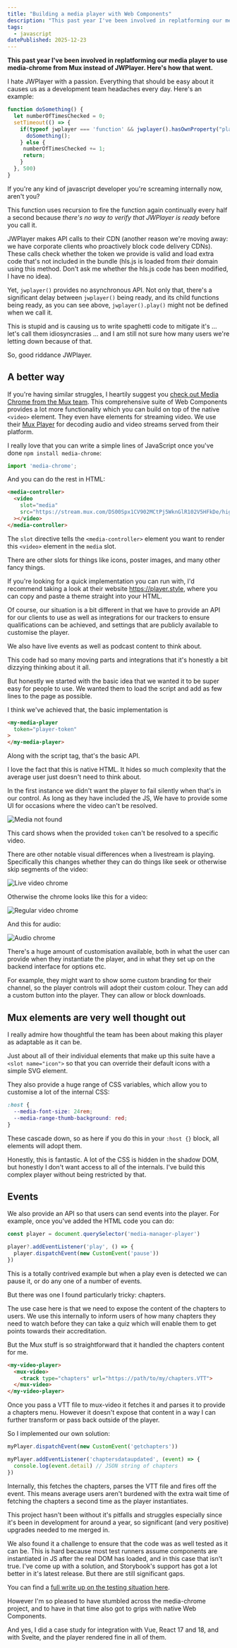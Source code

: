 ```yaml
---
title: "Building a media player with Web Components"
description: "This past year I've been involved in replatforming our media player to use media-chrome from Mux instead of JWPlayer. Here's how that went."
tags: 
  - javascript
datePublished: 2025-12-23
---
```

**This past year I've been involved in replatforming our media player to use media-chrome from Mux instead of JWPlayer. Here's how that went.**

I hate JWPlayer with a passion. Everything that should be easy about it causes us as a development team headaches every day. Here's an example:

```javascript
function doSomething() {
  let numberOfTimesChecked = 0;
  setTimeout(() => {
    if(typeof jwplayer === 'function' && jwplayer().hasOwnProperty("play")) {
      doSomething();
    } else {
     numberOfTimesChecked += 1; 
     return;
    }
  }, 500)
}
```
If you're any kind of javascript developer you're screaming internally now, aren't you?

This function uses recursion to fire the function again continually every half a second because _there's no way to verify that JWPlayer is ready_ before you call it.

JWPlayer makes API calls to their CDN (another reason we're moving away: we have corporate clients who proactively block code delivery CDNs). These calls check whether the token we provide is valid and load extra code that's not included in the bundle (hls.js is loaded from _their_ domain using this method. Don't ask me whether the hls.js code has been modified, I have no idea).

Yet, `jwplayer()` provides no asynchronous API. Not only that, there's a significant delay between `jwplayer()` being ready, and its child functions being ready, as you can see above, `jwplayer().play()` might not be defined when we call it.

This is stupid and is causing us to write spaghetti code to mitigate it's ... let's call them idiosyncrasies ... and I am still not sure how many users we're letting down because of that.

So, good riddance JWPlayer.

## A better way

If you're having similar struggles, I heartily suggest you [check out Media Chrome from the Mux team](https://www.media-chrome.org/). This comprehensive suite of Web Components provides a lot more functionality which you can build on top of the native `<video>` element. They even have elements for streaming video. We use their [Mux Player](https://www.mux.com/player) for decoding audio and video streams served from their platform.

I really love that you can write a simple lines of JavaScript once you've done `npm install media-chrome`:

```javascript
import 'media-chrome';
```
And you can do the rest in HTML:

```html
<media-controller>
  <video
    slot="media"
    src="https://stream.mux.com/DS00Spx1CV902MCtPj5WknGlR102V5HFkDe/high.mp4"
  ></video>
</media-controller>
```
The `slot` directive tells the `<media-controller>` element you want to render this `<video>` element in the `media` slot.

There are other slots for things like icons, poster images, and many other fancy things.

If you're looking for a quick implementation you can run with, I'd recommend taking a look at their website https://player.style, where you can copy and paste a theme straight into your HTML.

Of course, our situation is a bit different in that we have to provide an API for our clients to use as well as integrations for our trackers to ensure qualifications can be achieved, and settings that are publicly available to customise the player.

We also have live events as well as podcast content to think about.

This code had so many moving parts and integrations that it's honestly a bit dizzying thinking about it all.

But honestly we started with the basic idea that we wanted it to be super easy for people to use. We wanted them to load the script and add as few lines to the page as possible.

I think we've achieved that, the basic implementation is

```html
<my-media-player
  token="player-token"
>
</my-media-player>
```

Along with the script tag, that's the basic API.

I love the fact that this is native HTML. It hides so much complexity that the average user just doesn't need to think about.

In the first instance we didn't want the player to fail silently when that's in our control. As long as they have included the JS, We have to provide some UI for occasions where the video can't be resolved.

![Media not found](/images/media-not-found.png)

This card shows when the provided `token` can't be resolved to a specific video.

There are other notable visual differences when a livestream is playing. Specifically this changes whether they can do things like seek or otherwise skip segments of the video:

![Live video chrome](/images/live-chrome.png)

Otherwise the chrome looks like this for a video:

![Regular video chrome](/images/regular-chrome.png)

And this for audio:

![Audio chrome](/images/audio-chrome.png)

There's a huge amount of customisation available, both in what the user can provide when they instantiate the player, and in what they set up on the backend interface for options etc. 

For example, they might want to show some custom branding for their channel, so the player controls will adopt their custom colour. They can add a custom button into the player. They can allow or block downloads.

## Mux elements are very well thought out

I really admire how thoughtful the team has been about making this player as adaptable as it can be.

Just about all of their individual elements that make up this suite have a `<slot name="icon">` so that you can override their default icons with a simple SVG element.

They also provide a huge range of CSS variables, which allow you to customise a lot of the internal CSS:

```css
:host {
  --media-font-size: 24rem;
  --media-range-thumb-background: red;
}
```
These cascade down, so as here if you do this in your `:host {}` block, all elements will adopt them.

Honestly, this is fantastic. A lot of the CSS is hidden in the shadow DOM, but honestly I don't want access to all of the internals. I've build this complex player without being restricted by that.


## Events

We also provide an API so that users can send events into the player. For example, once you've added the HTML code you can do:

```javascript
const player = document.querySelector('media-manager-player')

player?.addEventListener('play', () => {
  player.dispatchEvent(new CustomEvent('pause'))
})
```

This is a totally contrived example but when a play even is detected we can pause it, or do any one of a number of events.

But there was one I found particularly tricky: chapters.

The use case here is that we need to expose the content of the chapters to users. We use this internally to inform users of how many chapters they need to watch before they can take a quiz which will enable them to get points towards their accreditation.

But the Mux stuff is so straightforward that it handled the chapters content for me.

```html
<my-video-player>
  <mux-video>
    <track type="chapters" url="https://path/to/my/chapters.VTT">
  </mux-video>
</my-video-player>
```

Once you pass a VTT file to mux-video it fetches it and parses it to provide a chapters menu. However it doesn't expose that content in a way I can further transform or pass back outside of the player.

So I implemented our own solution:

```javascript
myPlayer.dispatchEvent(new CustomEvent('getchapters'))

myPlayer.addEventListener('chaptersdataupdated', (event) => {
  console.log(event.detail) // JSON string of chapters
})
```

Internally, this fetches the chapters, parses the VTT file and fires off the event. This means average users aren't burdened with the extra wait time of fetching the chapters a second time as the player instantiates.

This project hasn't been without it's pitfalls and struggles especially since it's been in development for around a year, so significant (and very positive) upgrades needed to me merged in.

We also found it a challenge to ensure that the code was as well tested as it can be. This is hard because most test runners assume components are instantiated in JS after the real DOM has loaded, and in this case that isn't true. I've come up with a solution, and Storybook's support has got a lot better in it's latest release. But there are still significant gaps.

You can find a [full write up on the testing situation here](/posts/testing-web-components/).

However I'm so pleased to have stumbled across the media-chrome project, and to have in that time also got to grips with native Web Components.

And yes, I did a case study for integration with Vue, React 17 and 18, and with Svelte, and the player rendered fine in all of them.

